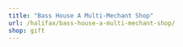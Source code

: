 ```yaml
---
title: "Bass House A Multi-Mechant Shop"
url: /halifax/bass-house-a-multi-mechant-shop/
shop: gift
---
```

